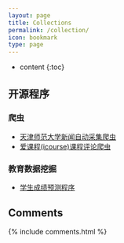 ```yaml
---
layout: page
title: Collections
permalink: /collection/
icon: bookmark
type: page
---
```


* content
{:toc}

## 开源程序
### 爬虫
+ [天津师范大学新闻自动采集爬虫](https://github.com/GarrettLee-CN/Crawl/tree/master/tjnuNews)
+ [爱课程(icourse)课程评论爬虫](https://github.com/GarrettLee-CN/Crawl/blob/master/icourse_ajaxspider.py)

### 教育数据挖掘
+ [学生成绩预测程序](https://github.com/GarrettLee-CN/Education-Data-Mining/tree/master/2019%E6%95%99%E8%82%B2%E6%8A%80%E6%9C%AF-%E6%95%99%E8%82%B2%E6%95%B0%E6%8D%AE%E6%8C%96%E6%8E%98)


## Comments

{% include comments.html %}
